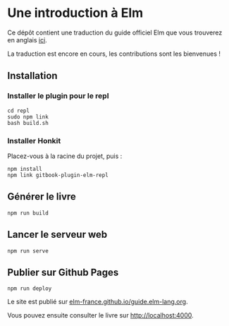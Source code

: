 # Une introduction à Elm

Ce dépôt contient une traduction du guide officiel Elm que vous trouverez en anglais [ici](https://guide.elm-lang.org).

La traduction est encore en cours, les contributions sont les bienvenues !

## Installation

### Installer le plugin pour le repl

    cd repl
    sudo npm link
    bash build.sh

### Installer Honkit

Placez-vous à la racine du projet, puis :

    npm install
    npm link gitbook-plugin-elm-repl

## Générer le livre

    npm run build

## Lancer le serveur web

    npm run serve

## Publier sur Github Pages

    npm run deploy

Le site est publié sur [elm-france.github.io/guide.elm-lang.org](https://elm-france.github.io/guide.elm-lang.org/).

Vous pouvez ensuite consulter le livre sur [http://localhost:4000](http://localhost:4000/).
